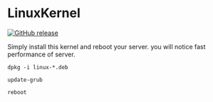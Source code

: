 # LinuxKernel

[![GitHub release](https://img.shields.io/badge/release-1.0-blue)](https://GitHub.com/SanjaySRocks/LinuxKernel/releases/)

Simply install this kernel and reboot your server. you will notice fast performance of server.

`dpkg -i linux-*.deb`

`update-grub`

`reboot`

